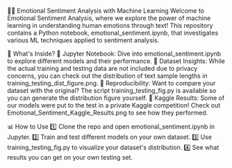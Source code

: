🧠✨ Emotional Sentiment Analysis with Machine Learning
Welcome to Emotional Sentiment Analysis, where we explore the power of machine learning in understanding human emotions through text! This repository contains a Python notebook, emotional_sentiment.ipynb, that investigates various ML techniques applied to sentiment analysis.

🚀 What's Inside?
🔹 Jupyter Notebook: Dive into emotional_sentiment.ipynb to explore different models and their performance.
🔹 Dataset Insights: While the actual training and testing data are not included due to privacy concerns, you can check out the distribution of text sample lengths in training_testing_dist_figure.png.
🔹 Reproducibility: Want to compare your dataset with the original? The script training_testing_fig.py is available so you can generate the distribution figure yourself.
🔹 Kaggle Results: Some of our models were put to the test in a private Kaggle competition! Check out Emotional_Sentiment_Kaggle_Results.png to see how they performed.

📊 How to Use
1️⃣ Clone the repo and open emotional_sentiment.ipynb in Jupyter.
2️⃣ Train and test different models on your own dataset.
3️⃣ Use training_testing_fig.py to visualize your dataset's distribution.
4️⃣ See what results you can get on your own testing set. 

